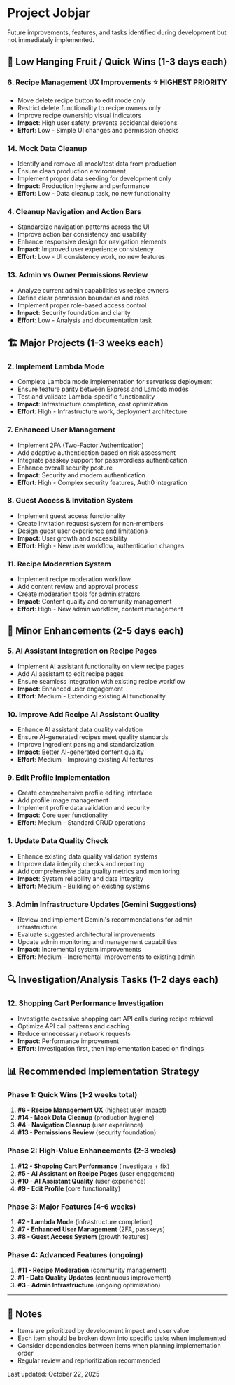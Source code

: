 # Project Jobjar

Future improvements, features, and tasks identified during development but not immediately implemented.

## 🍃 Low Hanging Fruit / Quick Wins (1-3 days each)

### 6. Recipe Management UX Improvements ⭐ **HIGHEST PRIORITY**

- Move delete recipe button to edit mode only
- Restrict delete functionality to recipe owners only
- Improve recipe ownership visual indicators
- **Impact**: High user safety, prevents accidental deletions
- **Effort**: Low - Simple UI changes and permission checks

### 14. Mock Data Cleanup

- Identify and remove all mock/test data from production
- Ensure clean production environment
- Implement proper data seeding for development only
- **Impact**: Production hygiene and performance
- **Effort**: Low - Data cleanup task, no new functionality

### 4. Cleanup Navigation and Action Bars

- Standardize navigation patterns across the UI
- Improve action bar consistency and usability
- Enhance responsive design for navigation elements
- **Impact**: Improved user experience consistency
- **Effort**: Low - UI consistency work, no new features

### 13. Admin vs Owner Permissions Review

- Analyze current admin capabilities vs recipe owners
- Define clear permission boundaries and roles
- Implement proper role-based access control
- **Impact**: Security foundation and clarity
- **Effort**: Low - Analysis and documentation task

## 🏗️ Major Projects (1-3 weeks each)

### 2. Implement Lambda Mode

- Complete Lambda mode implementation for serverless deployment
- Ensure feature parity between Express and Lambda modes
- Test and validate Lambda-specific functionality
- **Impact**: Infrastructure completion, cost optimization
- **Effort**: High - Infrastructure work, deployment architecture

### 7. Enhanced User Management

- Implement 2FA (Two-Factor Authentication)
- Add adaptive authentication based on risk assessment
- Integrate passkey support for passwordless authentication
- Enhance overall security posture
- **Impact**: Security and modern authentication
- **Effort**: High - Complex security features, Auth0 integration

### 8. Guest Access & Invitation System

- Implement guest access functionality
- Create invitation request system for non-members
- Design guest user experience and limitations
- **Impact**: User growth and accessibility
- **Effort**: High - New user workflow, authentication changes

### 11. Recipe Moderation System

- Implement recipe moderation workflow
- Add content review and approval process
- Create moderation tools for administrators
- **Impact**: Content quality and community management
- **Effort**: High - New admin workflow, content management

## 🔧 Minor Enhancements (2-5 days each)

### 5. AI Assistant Integration on Recipe Pages

- Implement AI assistant functionality on view recipe pages
- Add AI assistant to edit recipe pages
- Ensure seamless integration with existing recipe workflow
- **Impact**: Enhanced user engagement
- **Effort**: Medium - Extending existing AI functionality

### 10. Improve Add Recipe AI Assistant Quality

- Enhance AI assistant data quality validation
- Ensure AI-generated recipes meet quality standards
- Improve ingredient parsing and standardization
- **Impact**: Better AI-generated content quality
- **Effort**: Medium - Improving existing AI features

### 9. Edit Profile Implementation

- Create comprehensive profile editing interface
- Add profile image management
- Implement profile data validation and security
- **Impact**: Core user functionality
- **Effort**: Medium - Standard CRUD operations

### 1. Update Data Quality Check

- Enhance existing data quality validation systems
- Improve data integrity checks and reporting
- Add comprehensive data quality metrics and monitoring
- **Impact**: System reliability and data integrity
- **Effort**: Medium - Building on existing systems

### 3. Admin Infrastructure Updates (Gemini Suggestions)

- Review and implement Gemini's recommendations for admin infrastructure
- Evaluate suggested architectural improvements
- Update admin monitoring and management capabilities
- **Impact**: Incremental system improvements
- **Effort**: Medium - Incremental improvements to existing admin

## 🔍 Investigation/Analysis Tasks (1-2 days each)

### 12. Shopping Cart Performance Investigation

- Investigate excessive shopping cart API calls during recipe retrieval
- Optimize API call patterns and caching
- Reduce unnecessary network requests
- **Impact**: Performance improvement
- **Effort**: Investigation first, then implementation based on findings

## 📊 Recommended Implementation Strategy

### Phase 1: Quick Wins (1-2 weeks total)

1. **#6 - Recipe Management UX** (highest user impact)
2. **#14 - Mock Data Cleanup** (production hygiene)
3. **#4 - Navigation Cleanup** (user experience)
4. **#13 - Permissions Review** (security foundation)

### Phase 2: High-Value Enhancements (2-3 weeks)

1. **#12 - Shopping Cart Performance** (investigate + fix)
2. **#5 - AI Assistant on Recipe Pages** (user engagement)
3. **#10 - AI Assistant Quality** (user experience)
4. **#9 - Edit Profile** (core functionality)

### Phase 3: Major Features (4-6 weeks)

1. **#2 - Lambda Mode** (infrastructure completion)
2. **#7 - Enhanced User Management** (2FA, passkeys)
3. **#8 - Guest Access System** (growth features)

### Phase 4: Advanced Features (ongoing)

1. **#11 - Recipe Moderation** (community management)
2. **#1 - Data Quality Updates** (continuous improvement)
3. **#3 - Admin Infrastructure** (ongoing optimization)

---

## 📝 Notes

- Items are prioritized by development impact and user value
- Each item should be broken down into specific tasks when implemented
- Consider dependencies between items when planning implementation order
- Regular review and reprioritization recommended

Last updated: October 22, 2025

